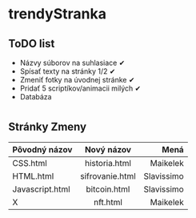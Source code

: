 # trendyStranka


## ToDO list
* Názvy súborov na suhlasiace ✔
* Spísať texty na stránky 1/2 ✔ 
* Zmeniť fotky na úvodnej stránke ✔ 
* Pridať 5 scriptíkov/animacii milých ✔
* Databáza

#
#
#

## Stránky Zmeny
| Pôvodný názov       | Nový názov           | Mená       |
| -------------       |:-------------:       | -----:     |
| CSS.html            | historia.html        | Maikelek   | 
| HTML.html           | sifrovanie.html      | Slavissimo |
| Javascript.html     | bitcoin.html         | Slavissimo |
| X                   | nft.html             | Maikelek   |

#
#
#
